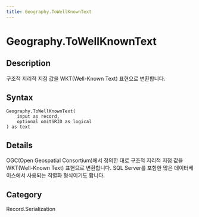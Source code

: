 ```yaml
---
title: Geography.ToWellKnownText
---
```


# Geography.ToWellKnownText


## Description

구조적 지리적 지점 값을 WKT(Well-Known Text) 표현으로 변환합니다.


## Syntax

```powerquery
Geography.ToWellKnownText(
    input as record,
    optional omitSRID as logical
) as text
```


## Details

OGC(Open Geospatial Consortium)에서 정의한 대로 구조적 지리적 지점 값을 WKT(Well-Known Text) 표현으로 변환합니다. SQL Server를 포함한 많은 데이터베이스에서 사용되는 직렬화 형식이기도 합니다.



## Category
Record.Serialization
